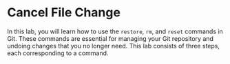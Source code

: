 # Cancel File Change

In this lab, you will learn how to use the `restore`, `rm`, and `reset` commands in Git. These commands are essential for managing your Git repository and undoing changes that you no longer need. This lab consists of three steps, each corresponding to a command.
